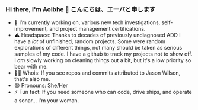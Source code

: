 <!-- -*- coding: iso-8859-1 -*- -->

### Hi there, I'm Aoibhe 👋 こんにちは、エーバと申します

- 🔭 I’m currently working on, various new tech investigations, self-improvement, and project management certifications.
- :warning: Headspace: Thanks to decades of previously undiagnosed ADD I have a _lot_ of unfinished, random projects. Some were random explorations of different things, not many should be taken as serious samples of my code. I have a github to track my projects not to show off. I _am_ slowly working on cleaning things out a bit, but it's a low priority so bear with me.
- :transgender_flag: Whois: If you see repos and commits attributed to Jason Wilson, that's also me.
- 😄 Pronouns: She/Her
- ⚡ Fun fact: If you need someone who can code, drive ships, and operate a sonar... I'm your woman.
